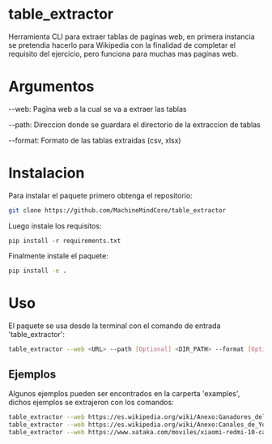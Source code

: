 # table_extractor

Herramienta CLI para extraer tablas de paginas web, en primera instancia se pretendia hacerlo para Wikipedia con la finalidad de completar el requisito del ejercicio, pero funciona para muchas mas paginas web.

# Argumentos

--web: Pagina web a la cual se va a extraer las tablas

--path: Direccion donde se guardara el directorio de la extraccion de tablas

--format: Formato de las tablas extraidas (csv, xlsx)

# Instalacion

Para instalar el paquete primero obtenga el repositorio:

```bash
git clone https://github.com/MachineMindCore/table_extractor
```

Luego instale los requisitos:
```
pip install -r requirements.txt
```

Finalmente instale el paquete:
```bash
pip install -e .
```

# Uso

El paquete se usa desde la terminal con el comando de entrada 'table_extractor':

```bash
table_extractor --web <URL> --path [Optional] <DIR_PATH> --format [Optional] <FORMAT>
```
## Ejemplos

Algunos ejemplos pueden ser encontrados en la carperta 'examples', dichos ejemplos se extrajeron con los comandos:

```bash
table_extractor --web https://es.wikipedia.org/wiki/Anexo:Ganadores_del_Premio_Nobel
table_extractor --web https://es.wikipedia.org/wiki/Anexo:Canales_de_YouTube_m%C3%A1s_vistos
table_extractor --web https://www.xataka.com/moviles/xiaomi-redmi-10-caracteristicas-precio-ficha-tecnica
```